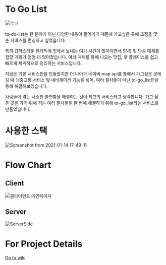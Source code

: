 # To Go List
![로고](http://penzim.synology.me/image/To-Go_List-logo-black.png)

to-do-list는 한 분야가 아닌 다양한 내용이 들어가기 때문에 가고싶은 곳에 초점을 맞춘 서비스를 런칭하고 싶었습니다. 

특히 갑작스러운 펜데믹에 집에서 보내는 여가 시간이 많아지면서 SNS 및 방송 매체를 접할 기회가 점점 더 많아졌습니다. 여러 매체를 통해 나오는 맛집, 핫 플레이스를 쉽고 빠르게 체계적으로 정리하는 서비스입니다.

 지금은 기본 서비스만을 만들었지만 더 나아가 네이버 map api를 통해서 가고싶은 곳에 갈 때 대중교통 서비스 및 네비게이션 기능을 넣어, 여러 절차들이 아닌 to-go_list만을 통해 해결해보겠습니다. 

 사람들이 겪는 사소한 불편함을 해결하는 것이 최고의 서비스라고 생각합니다. 가고 싶은 곳을 가기 위해 겪는 여러 절차들을 한 번에 해결하기 위해 to-go_list라는 서비스를 만들었습니다. 

# 사용한 스택
![Screenshot from 2021-01-14 17-49-11](https://user-images.githubusercontent.com/53219593/104566398-e314c280-5690-11eb-88e9-f373b4db498e.png)

# Flow Chart
## Client
![클라이언트 메인페이지](http://penzim.synology.me/image/firstProject/FlowChart/MainPage.png)

## Server
![ServerSide](https://user-images.githubusercontent.com/53219593/104566813-6d5d2680-5691-11eb-8ddd-60213903ca38.png)

# For Project Details
[Go to wiki](https://github.com/codestates/To-Go_List-client/wiki)
